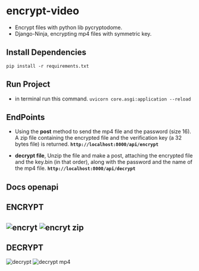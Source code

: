 # encrypt-video
- Encrypt files  with python lib pycryptodome.
- Django-Ninja, encrypting mp4 files with symmetric key.

## Install Dependencies
```pip install -r requirements.txt```

## Run Project
- in terminal run this command.
```uvicorn core.asgi:application --reload```

## EndPoints
- Using the **post** method to send the mp4 file and the password (size 16). A zip file containing the encrypted file and the verification key (a 32 bytes file) is returned.
**`http://localhost:8000/api/encrypt`**


- **decrypt file**, Unzip the file and make a post, attaching the encrypted file and the key.bin (in that order), along with the password and the name of the mp4 file.
**`http://localhost:8000/api/decrypt`**


## Docs openapi

**ENCRYPT**
---
![encryt](docs/encrypt.png)
![encryt zip](docs/zip.png)
---
**DECRYPT**
---
![decrypt](docs/decrypt.png)
![decrypt mp4](docs/mp4.png)

